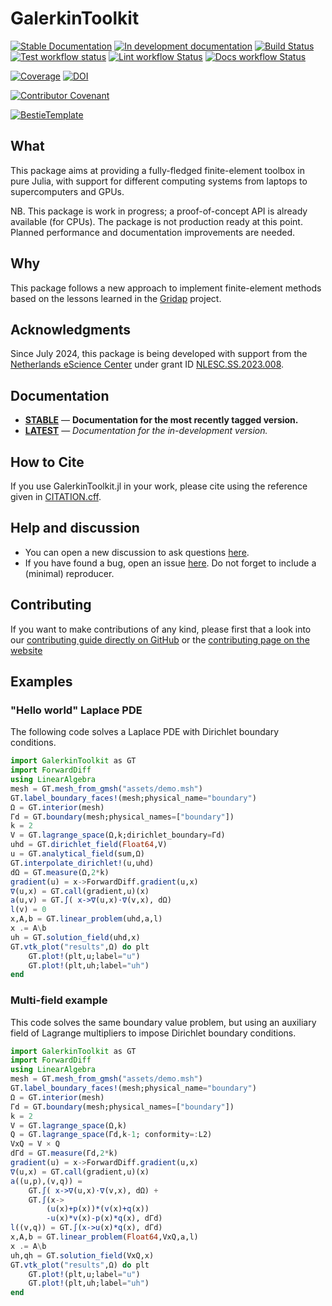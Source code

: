 # GalerkinToolkit

[![Stable Documentation](https://img.shields.io/badge/docs-stable-blue.svg)](https://GalerkinToolkit.github.io/GalerkinToolkit.jl/stable)
[![In development documentation](https://img.shields.io/badge/docs-dev-blue.svg)](https://GalerkinToolkit.github.io/GalerkinToolkit.jl/dev)
[![Build Status](https://github.com/GalerkinToolkit/GalerkinToolkit.jl/workflows/Test/badge.svg)](https://github.com/GalerkinToolkit/GalerkinToolkit.jl/actions)
[![Test workflow status](https://github.com/GalerkinToolkit/GalerkinToolkit.jl/actions/workflows/Test.yml/badge.svg?branch=main)](https://github.com/GalerkinToolkit/GalerkinToolkit.jl/actions/workflows/Test.yml?query=branch%3Amain)
[![Lint workflow Status](https://github.com/GalerkinToolkit/GalerkinToolkit.jl/actions/workflows/Lint.yml/badge.svg?branch=main)](https://github.com/GalerkinToolkit/GalerkinToolkit.jl/actions/workflows/Lint.yml?query=branch%3Amain)
[![Docs workflow Status](https://github.com/GalerkinToolkit/GalerkinToolkit.jl/actions/workflows/Docs.yml/badge.svg?branch=main)](https://github.com/GalerkinToolkit/GalerkinToolkit.jl/actions/workflows/Docs.yml?query=branch%3Amain)

[![Coverage](https://codecov.io/gh/GalerkinToolkit/GalerkinToolkit.jl/branch/main/graph/badge.svg)](https://codecov.io/gh/GalerkinToolkit/GalerkinToolkit.jl)
[![DOI](https://zenodo.org/badge/497260571.svg)](https://doi.org/10.5281/zenodo.13938389)

[![Contributor Covenant](https://img.shields.io/badge/Contributor%20Covenant-2.1-4baaaa.svg)](CODE_OF_CONDUCT.md)
<!-- [![All Contributors](https://img.shields.io/github/all-contributors/GalerkinToolkit/GalerkinToolkit.jl?labelColor=5e1ec7&color=c0ffee&style=flat-square)](#contributors) -->
[![BestieTemplate](https://img.shields.io/endpoint?url=https://raw.githubusercontent.com/JuliaBesties/BestieTemplate.jl/main/docs/src/assets/badge.json)](https://github.com/JuliaBesties/BestieTemplate.jl)

## What

This package aims at providing a fully-fledged finite-element toolbox in pure Julia, with support for different computing systems from laptops to supercomputers and GPUs.

NB. This package is work in progress; a proof-of-concept API is already available (for CPUs). The package is not production ready at this point. Planned performance and documentation improvements are needed.

## Why

This package follows a new approach to implement finite-element methods based on the lessons learned in the [Gridap](https://github.com/gridap/Gridap.jl) project.

## Acknowledgments

Since July 2024, this package is being developed with support from the [Netherlands eScience Center](https://www.esciencecenter.nl/) under grant ID [NLESC.SS.2023.008](https://research-software-directory.org/projects/hp2sim).

## Documentation

- [**STABLE**](https://GalerkinToolkit.github.io/GalerkinToolkit.jl/stable) &mdash; **Documentation for the most recently tagged version.**
- [**LATEST**](https://GalerkinToolkit.github.io/GalerkinToolkit.jl/dev) &mdash; *Documentation for the in-development version.*

## How to Cite

If you use GalerkinToolkit.jl in your work, please cite using the reference given in [CITATION.cff](https://github.com/GalerkinToolkit/GalerkinToolkit.jl/blob/main/CITATION.cff).

## Help and discussion

- You can open a new discussion to ask questions [here](https://github.com/GalerkinToolkit/GalerkinToolkit.jl/discussions).
- If you have found a bug, open an issue [here](https://github.com/GalerkinToolkit/GalerkinToolkit.jl/issues). Do not forget to include a (minimal) reproducer.

## Contributing

If you want to make contributions of any kind, please first that a look into our [contributing guide directly on GitHub](docs/src/90-contributing.md) or the [contributing page on the website](https://GalerkinToolkit.github.io/GalerkinToolkit.jl/dev/90-contributing/)

## Examples

### "Hello world" Laplace PDE

The following code solves a Laplace PDE with Dirichlet boundary conditions.

```julia
import GalerkinToolkit as GT
import ForwardDiff
using LinearAlgebra
mesh = GT.mesh_from_gmsh("assets/demo.msh")
GT.label_boundary_faces!(mesh;physical_name="boundary")
Ω = GT.interior(mesh)
Γd = GT.boundary(mesh;physical_names=["boundary"])
k = 2
V = GT.lagrange_space(Ω,k;dirichlet_boundary=Γd)
uhd = GT.dirichlet_field(Float64,V)
u = GT.analytical_field(sum,Ω)
GT.interpolate_dirichlet!(u,uhd)
dΩ = GT.measure(Ω,2*k)
gradient(u) = x->ForwardDiff.gradient(u,x)
∇(u,x) = GT.call(gradient,u)(x)
a(u,v) = GT.∫( x->∇(u,x)⋅∇(v,x), dΩ)
l(v) = 0
x,A,b = GT.linear_problem(uhd,a,l)
x .= A\b
uh = GT.solution_field(uhd,x)
GT.vtk_plot("results",Ω) do plt
    GT.plot!(plt,u;label="u")
    GT.plot!(plt,uh;label="uh")
end
```

### Multi-field example

This code solves the same boundary value problem, but using an auxiliary field of Lagrange
multipliers to impose Dirichlet boundary conditions.

```julia
import GalerkinToolkit as GT
import ForwardDiff
using LinearAlgebra
mesh = GT.mesh_from_gmsh("assets/demo.msh")
GT.label_boundary_faces!(mesh;physical_name="boundary")
Ω = GT.interior(mesh)
Γd = GT.boundary(mesh;physical_names=["boundary"])
k = 2
V = GT.lagrange_space(Ω,k)
Q = GT.lagrange_space(Γd,k-1; conformity=:L2)
VxQ = V × Q
dΓd = GT.measure(Γd,2*k)
gradient(u) = x->ForwardDiff.gradient(u,x)
∇(u,x) = GT.call(gradient,u)(x)
a((u,p),(v,q)) =
    GT.∫( x->∇(u,x)⋅∇(v,x), dΩ) +
    GT.∫(x->
        (u(x)+p(x))*(v(x)+q(x))
        -u(x)*v(x)-p(x)*q(x), dΓd)
l((v,q)) = GT.∫(x->u(x)*q(x), dΓd)
x,A,b = GT.linear_problem(Float64,VxQ,a,l)
x .= A\b
uh,qh = GT.solution_field(VxQ,x)
GT.vtk_plot("results",Ω) do plt
    GT.plot!(plt,u;label="u")
    GT.plot!(plt,uh;label="uh")
end
```
